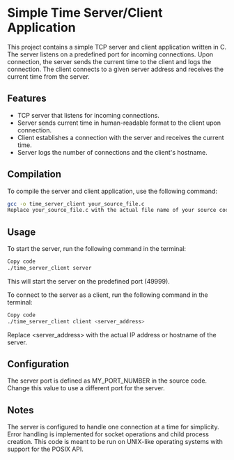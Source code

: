 # Simple Time Server/Client Application

This project contains a simple TCP server and client application written in C. The server listens on a predefined port for incoming connections. Upon connection, the server sends the current time to the client and logs the connection. The client connects to a given server address and receives the current time from the server.

## Features

- TCP server that listens for incoming connections.
- Server sends current time in human-readable format to the client upon connection.
- Client establishes a connection with the server and receives the current time.
- Server logs the number of connections and the client's hostname.

## Compilation

To compile the server and client application, use the following command:

```bash
gcc -o time_server_client your_source_file.c
Replace your_source_file.c with the actual file name of your source code.
```

## Usage

To start the server, run the following command in the terminal:

```bash
Copy code
./time_server_client server
```
This will start the server on the predefined port (49999).


To connect to the server as a client, run the following command in the terminal:

```bash
Copy code
./time_server_client client <server_address>
```

Replace <server_address> with the actual IP address or hostname of the server.

## Configuration

The server port is defined as MY_PORT_NUMBER in the source code. Change this value to use a different port for the server.


## Notes

The server is configured to handle one connection at a time for simplicity.
Error handling is implemented for socket operations and child process creation.
This code is meant to be run on UNIX-like operating systems with support for the POSIX API.